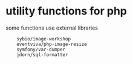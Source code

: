utility functions for php
=========================

some functions use external libraries

        sybio/image-workshop
        eventviva/php-image-resize
        symfony/var-dumper
        jdorn/sql-formatter